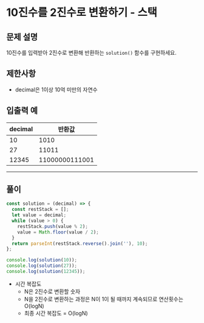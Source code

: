 # 10진수를 2진수로 변환하기 - 스택

## 문제 설명

10진수를 입력받아 2진수로 변환해 반환하는 `solution()` 함수를 구현하세요.

## 제한사항

- decimal은 1이상 10억 미만의 자연수

## 입출력 예

| decimal | 반환값         |
| ------- | -------------- |
| 10      | 1010           |
| 27      | 11011          |
| 12345   | 11000000111001 |

---

## 풀이

```js
const solution = (decimal) => {
  const restStack = [];
  let value = decimal;
  while (value > 0) {
    restStack.push(value % 2);
    value = Math.floor(value / 2);
  }
  return parseInt(restStack.reverse().join(''), 10);
};

console.log(solution(10));
console.log(solution(27));
console.log(solution(12345));
```

- 시간 복잡도
  - N은 2진수로 변환할 숫자
  - N을 2진수로 변환하는 과정은 N이 1이 될 때까지 계속되므로 연산횟수는 O(logN)
  - 최종 시간 복잡도 = O(logN)
